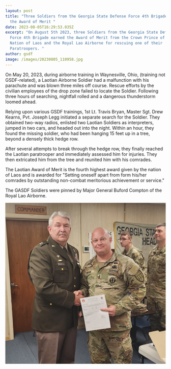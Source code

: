 ```yaml
---
layout: post
title: "Three Soldiers from the Georgia State Defense Force 4th Brigade earned
  the Award of Merit "
date: 2023-08-05T16:29:53.035Z
excerpt: "On August 5th 2023, three Soldiers from the Georgia State Defense
  Force 4th Brigade earned the Award of Merit from the Crown Prince of the
  Nation of Laos and the Royal Lao Airborne for rescuing one of their
  Paratroopers. "
author: gsdf
image: /images/20230805_110958.jpg
---
```

On May 20, 2023, during airborne training in Waynesville, Ohio, (training not GSDF-related), a Laotian Airborne Soldier had a malfunction with his parachute and was blown three miles off course. Rescue efforts by the civilian employees of the drop zone failed to locate the Soldier. Following three hours of searching, nightfall rolled and a dangerous thunderstorm loomed ahead.

Relying upon various GSDF trainings, 1st Lt. Travis Bryan, Master Sgt. Drew Kearns, Pvt. Joseph Legg initiated a separate search for the Soldier. They obtained two-way radios, enlisted two Laotian Soldiers as interpreters, jumped in two cars, and headed out into the night. Within an hour, they found the missing soldier, who had been hanging 15 feet up in a tree, beyond a densely thick hedge row. 

After several attempts to break through the hedge row, they finally reached the Laotian paratrooper and immediately assessed him for injuries. They then extricated him from the tree and reunited him with his comrades. 

The Laotian Award of Merit is the fourth highest award given by the nation of Laos and is awarded for "Setting oneself apart from form his/her comrades by outstanding non-combat meritorious achievement or service."

The GASDF Soldiers were pinned by Major General Buford Compton of the Royal Lao Airborne.

![4th Brigade RLA award ceremony on August 5th 2023.   Georgia State Defense Force photo by PVT Christina Turner.](/images/20230805_110944.jpg "4th Brigade RLA award ceremony on August 5th 2023.   Georgia State Defense Force photos by PVT Christina Turner.")